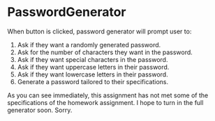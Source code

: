 # PasswordGenerator

When button is clicked, password generator will prompt user to:
1) Ask if they want a randomly generated password.
2) Ask for the number of characters they want in the password.
3) Ask if they want special characters in the password.  
4) Ask if they want uppercase letters in their password.  
5)  Ask if they want lowercase letters in their password.  
6)  Generate a password tailored to their specifications.  

As you can see immediately, this assignment has not met some of the specifications of the
homework assignment.  I hope to turn in the full generator soon.  Sorry.  